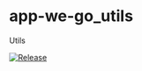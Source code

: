 # app-we-go_utils
Utils

[![Release](https://jitpack.io/v/talosdev/app-we-go_utils.svg?flat-square)](https://jitpack.io/#talosdev/app-we-go_utils)
